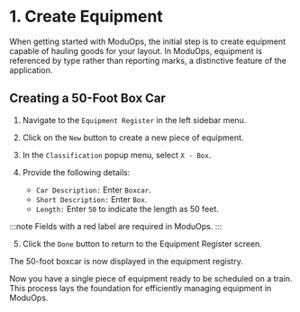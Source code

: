 # 1. Create Equipment

When getting started with ModuOps, the initial step is to create equipment capable of hauling goods for your layout. In ModuOps, equipment is referenced by type rather than reporting marks, a distinctive feature of the application.

## Creating a 50-Foot Box Car

1. Navigate to the `Equipment Register` in the left sidebar menu.
2. Click on the `New` button to create a new piece of equipment.
3. In the `Classification` popup menu, select `X - Box`.
4. Provide the following details:

   - `Car Description:` Enter `Boxcar`.
   - `Short Description:` Enter `Box`.
   - `Length:` Enter `50` to indicate the length as 50 feet.

:::note
Fields with a red label are required in ModuOps.
:::

5. Click the `Done` button to return to the Equipment Register screen.

The 50-foot boxcar is now displayed in the equipment registry.

Now you have a single piece of equipment ready to be scheduled on a train. This process lays the foundation for efficiently managing equipment in ModuOps.
